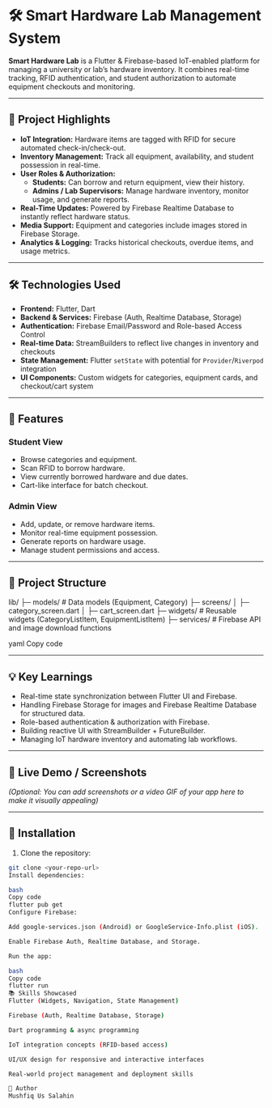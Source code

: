 # 🛠️ Smart Hardware Lab Management System

**Smart Hardware Lab** is a Flutter & Firebase-based IoT-enabled platform for managing a university or lab’s hardware inventory. It combines real-time tracking, RFID authentication, and student authorization to automate equipment checkouts and monitoring.

---

## 🌟 Project Highlights

- **IoT Integration:** Hardware items are tagged with RFID for secure automated check-in/check-out.
- **Inventory Management:** Track all equipment, availability, and student possession in real-time.
- **User Roles & Authorization:**
  - **Students:** Can borrow and return equipment, view their history.
  - **Admins / Lab Supervisors:** Manage hardware inventory, monitor usage, and generate reports.
- **Real-Time Updates:** Powered by Firebase Realtime Database to instantly reflect hardware status.
- **Media Support:** Equipment and categories include images stored in Firebase Storage.
- **Analytics & Logging:** Tracks historical checkouts, overdue items, and usage metrics.

---

## 🛠️ Technologies Used

- **Frontend:** Flutter, Dart
- **Backend & Services:** Firebase (Auth, Realtime Database, Storage)
- **Authentication:** Firebase Email/Password and Role-based Access Control
- **Real-time Data:** StreamBuilders to reflect live changes in inventory and checkouts
- **State Management:** Flutter `setState` with potential for `Provider`/`Riverpod` integration
- **UI Components:** Custom widgets for categories, equipment cards, and checkout/cart system

---

## 📱 Features

### Student View
- Browse categories and equipment.
- Scan RFID to borrow hardware.
- View currently borrowed hardware and due dates.
- Cart-like interface for batch checkout.

### Admin View
- Add, update, or remove hardware items.
- Monitor real-time equipment possession.
- Generate reports on hardware usage.
- Manage student permissions and access.

---

## 🔗 Project Structure

lib/
├─ models/ # Data models (Equipment, Category)
├─ screens/
│ ├─ category_screen.dart
│ ├─ cart_screen.dart
├─ widgets/ # Reusable widgets (CategoryListItem, EquipmentListItem)
├─ services/ # Firebase API and image download functions

yaml
Copy code

---

## 💡 Key Learnings

- Real-time state synchronization between Flutter UI and Firebase.
- Handling Firebase Storage for images and Firebase Realtime Database for structured data.
- Role-based authentication & authorization with Firebase.
- Building reactive UI with StreamBuilder + FutureBuilder.
- Managing IoT hardware inventory and automating lab workflows.

---

## 🚀 Live Demo / Screenshots

*(Optional: You can add screenshots or a video GIF of your app here to make it visually appealing)*

---

## 🔧 Installation

1. Clone the repository:
```bash
git clone <your-repo-url>
Install dependencies:

bash
Copy code
flutter pub get
Configure Firebase:

Add google-services.json (Android) or GoogleService-Info.plist (iOS).

Enable Firebase Auth, Realtime Database, and Storage.

Run the app:

bash
Copy code
flutter run
📚 Skills Showcased
Flutter (Widgets, Navigation, State Management)

Firebase (Auth, Realtime Database, Storage)

Dart programming & async programming

IoT integration concepts (RFID-based access)

UI/UX design for responsive and interactive interfaces

Real-world project management and deployment skills

📝 Author
Mushfiq Us Salahin


